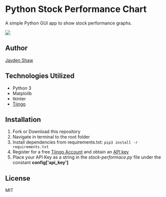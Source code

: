 # Python Stock Performance Chart 

A simple Python GUI app to show stock performance graphs. 

<img src="img/stock-performance.gif">

## Author
[Jayden Shaw](https://jaydenshaw.com)

## Technologies Utilized
- Python 3
- Matplolib
- tkinter
- [Tiingo](https://api.tiingo.com/) 

## Installation 
1. Fork or Download this repository
2. Navigate in terminal to the root folder
3. Install dependencies from requirements.txt: `pip3 install -r requirements.txt`
4. Register for a free [Tiingo Account](https://api.tiingo.com/) and obtain an [API key](https://api.tiingo.com/account/api/token)
5. Place your API Key as a string in the *stock-performace.py* file under the constant **config['api_key']**

## License 
MIT
